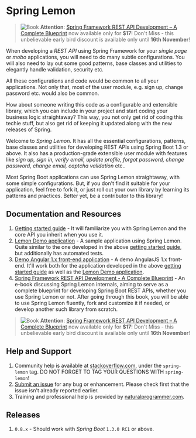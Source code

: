 # Spring Lemon

> ![Book](http://www.naturalprogrammer.com/wp-content/uploads/2015/11/rest-api-spring-framework-cover-2-3d-50.png) **Attention**: [Spring Framework REST API Development – A Complete Blueprint](https://gumroad.com/l/exuo) now available only for **$17**! Don't Miss - this unbelievable early bird discount is available only until **16th November**!

When developing a *REST API* using Spring Framework for your *single page* or *mobo* applications, you will need to do many subtle configurations. You will also need to lay out some good patterns, base classes and utilities to elegantly handle validation, security etc.

All these configurations and code would be common to all your applications. Not only that, most of the user module, e.g. sign up, change password etc. would also be common.

How about someone writing this code as a configurable and extensible library, which you can include in your project and start coding your business logic straightaway? This way, you not only get rid of coding this techie stuff, but also get rid of keeping it updated along with the new releases of Spring.

Welcome to *Spring Lemon*. It has all the essential configurations, patterns, base classes and utilities for developing REST APIs using Spring Boot 1.3 or above. It also has a production-grade extensible user module with features like *sign up, sign in, verify email, update profile, forgot password, change password, change email, captcha validation* etc..

Most Spring Boot applications can use Spring Lemon straightaway, with some simple configurations. But, if you don't find it suitable for your application, feel free to fork it, or just roll out your own library by learning its patterns and practices. Better yet, be a contributor to this library!

## Documentation and Resources

1. [Getting started guide](https://www.gitbook.com/book/naturalprogrammer/spring-lemon-getting-started/details) - It will familiarize you with Spring Lemon and the core API you inherit when you use it.
1. [Lemon Demo application](https://github.com/naturalprogrammer/lemon-demo) - A sample application using Spring Lemon. Quite similar to the one developed in the above [getting started guide](https://www.gitbook.com/book/naturalprogrammer/spring-lemon-getting-started/details), but additionally has automated tests.
1. [Demo Angular 1.x front-end application](https://github.com/naturalprogrammer/lemon-demo-angular1) - A demo AngularJS 1.x front-end. It'll work both for the application developed in the above [getting started guide](https://www.gitbook.com/book/naturalprogrammer/spring-lemon-getting-started/details) as well as the [Lemon Demo application](https://github.com/naturalprogrammer/lemon-demo). 
1. [Spring Framework REST API Development - A Complete Blueprint](https://gumroad.com/l/exuo) - An e-book discussing Spring Lemon internals, aiming to serve as a complete blueprint for developing Spring Boot REST APIs, whether you use Spring Lemon or not. After going through this book, you will be able to use Spring Lemon fluently, fork and customize it if needed, or develop another such library from scratch.

> ![Book](http://www.naturalprogrammer.com/wp-content/uploads/2015/11/rest-api-spring-framework-cover-2-3d-50.png) **Attention**: [Spring Framework REST API Development – A Complete Blueprint](https://gumroad.com/l/exuo) now available only for **$17**! Don't Miss - this unbelievable early bird discount is available only until **16th November**!

## Help and Support
1. Community help is available at [stackoverflow.com](http://stackoverflow.com/questions/tagged/spring-lemon), under the `spring-lemon` tag. DO NOT FORGET TO TAG YOUR QUESTIONS WITH `spring-lemon`!  
1. [Submit an issue](https://github.com/naturalprogrammer/spring-lemon/issues) for any bug or enhancement. Please check first that the issue isn't already reported earlier.
1. Training and professional help is provided by [naturalprogrammer.com](http://www.naturalprogrammer.com).

## Releases

1. `0.8.x` - Should work with _Spring Boot_ `1.3.0 RC1` or above.

